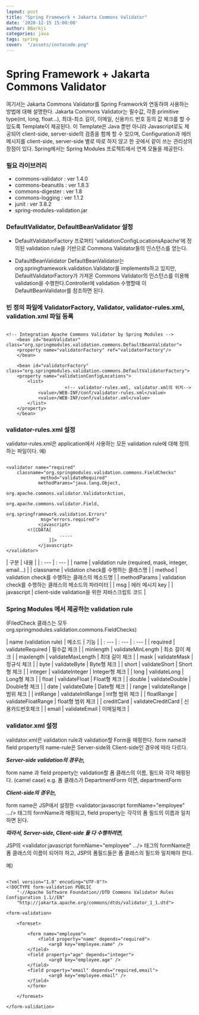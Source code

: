 ```yaml
---
layout: post
title: "Spring Framework + Jakarta Commons Validator"
date: '2020-12-15 15:00:00'
author: BBarkji
categories: java
tags: spring
cover:  "/assets/instacode.png"
---
```



# Spring Framework + Jakarta Commons Validator

여기서는 Jakarta Commons Validator를 Spring Framwork와 연동하여 사용하는 방법에 대해 설명한다.
Jakarta Commons Validator는 필수값, 각종 primitive type(int, long, float...), 최대-최소 길이, 이메일, 신용카드 번호 등의 값 체크를 할 수 있도록 Template이 제공된다.
이 Template은 Java 뿐만 아니라 Javascript로도 제공되어 client-side, server-side의 검증을 함께 할 수 있으며, Configuration과 에러메시지를 client-side, server-side 별로 따로 하지 않고 한 곳에서 같이 쓰는 관리상의 장점이 있다. 
Spring에서는 Spring Modules 프로젝트에서 연계 모듈을 제공한다. 



### 필요 라이브러리

* commons-validator : ver 1.4.0
* commons-beanutils : ver 1.8.3
* commons-digester : ver 1.8
* commons-logging : ver 1.1.2
* junit : ver 3.8.2
* spring-modules-validation.jar



### DefaultValidator, DefaultBeanValidator 설정

* DefaultValidatorFactory
프로퍼티 'validationConfigLocationsApache'에 정의된 validation rule을 기반으로 Commons Validator들의 인스턴스를 얻는다.

* DafaultBeanValidator
DefaultBeanValidator는 org.springframework.validation.Validator를 implements하고 있지만,
DefaultValidatorFactory가 가져온 Commons Validator의 인스턴스를 이용해 validation을 수행한다.Controller에 validation 수행할때 이 DefaultBeanValidator를 참조하면 된다.


### 빈 정의 파일에 ValidatorFactory, Validator, validator-rules.xml, validation.xml 파일 등록

```

<!-- Integration Apache Commons Validator by Spring Modules -->				
    <bean id="beanValidator" class="org.springmodules.validation.commons.DefaultBeanValidator">
	<property name="validatorFactory" ref="validatorFactory"/>
    </bean>
 
    <bean id="validatorFactory" class="org.springmodules.validation.commons.DefaultValidatorFactory">
	<property name="validationConfigLocations">
		<list>
                      <!-- validator-rules.xml, validator.xml의 위치-->
			<value>/WEB-INF/conf/validator-rules.xml</value>
			<value>/WEB-INF/conf/validator.xml</value>
		</list>
	</property>
    </bean>

```


### validator-rules.xml 설정

validator-rules.xml은 application에서 사용하는 모든 validation rule에 대해 정의하는 파일이다.
예)
```

<validator name="required"
	classname="org.springmodules.validation.commons.FieldChecks"
             method="validateRequired"
         	methodParams="java.lang.Object,
                       	          org.apache.commons.validator.ValidatorAction,
                                     org.apache.commons.validator.Field,
                                     org.springframework.validation.Errors"
             msg="errors.required">
         	<javascript>
		<![CDATA[
         			.....
           	 	]]>
         	</javascript>
</validator>

```

| 구분 | 내용 |
| : --- | : --- |
| name | validation rule (required, mask, integer, email...) |
| classname | vlidation check를 수행하는 클래스명 |
| method | validation check를 수행하는 클래스의 메소드명 |
| methodParams | validation check를 수행하는 클래스의 메소드의 파라미터 |
| msg | 에러 메시지 key |
| javascript | client-side validation을 위한 자바스크립트 코드 |




### Spring Modules 에서 제공하는 validation rule

(FiledCheck 클래스는 모두 org.springmodules.validation.commons.FieldChecks)

| name (validation rule) | 메소드 | 기능 |
| : --- | : --- | : --- |
| required | validateRequired | 필수값 체크 |
| minlength | validateMinLength | 최소 길이 체크 |
| maxlength | validateMaxLength | 최대 길이 체크 |
| mask | validateMask | 정규식 체크 |
| byte | validateByte | Byte형 체크 |
| short | validateShort | Short형 체크 |
| integer | validateInteger | Integer형 체크 | 
| long | validateLong | Long형 체크 |
| float | validateFloat | Float형 체크 |
| double | validateDouble | Double형 체크 |
| date | validateDate | Date형 체크 |
| range | validateRange | 범위 체크 |
| intRange | validateIntRange | int형 범위 체크 |
| floatRange | validateFloatRange | float형 범위 체크 |
| creditCard | validateCreditCard | 신용카드번호체크 |
| email | validateEmail | 이메일체크 | 



### validator.xml 설정

validator.xml은 validation rule과 validation할 Form을 매핑한다.
form name과 field property의 name-rule은 Server-side와 Client-side인 경우에 따라 다르다.


_**Server-side validation의 경우는,**_

form name 과 field property는 validation할 폼 클래스의 이름, 필드와 각각 매핑된다. (camel case)
e.g. 폼 클래스가 DepartmentForm 이면, departmentForm


_**Client-side의 경우는,**_

form name은 JSP에서 설정한 <validator:javascript formName="employee" .../> 태그의 formName과 매핑되고, field property는 각각의 폼 필드의 이름과 일치하면 된다.


_**따라서, Server-side, Client-side 둘 다 수행하려면,**_

JSP의 <validator:javascript formName="employee" .../> 태그의 formName은 폼 클래스의 이름이 되어야 하고, JSP의 폼필드들은 폼 클래스의 필드와 일치해야 한다. 


예)

```

<?xml version="1.0" encoding="UTF-8"?>
<!DOCTYPE form-validation PUBLIC 
    "-//Apache Software Foundation//DTD Commons Validator Rules Configuration 1.1//EN" 
    "http://jakarta.apache.org/commons/dtds/validator_1_1.dtd">
 
<form-validation>
 
    <formset>
 
        <form name="employee">
        	<field property="name" depends="required">
        		<arg0 key="employee.name" />
		</field>
		<field property="age" depends="integer">
        		<arg0 key="employee.age" />
		</field>
		<field property="email" depends="required,email">
        		<arg0 key="employee.email" />
		</field>		
        </form>
 
    </formset>
 
</form-validation>

```